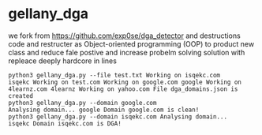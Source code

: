 # gellany_dga

we fork from https://github.com/exp0se/dga_detector and destructions code and restructer as Object-oriented programming (OOP) to product new class and reduce fale postive and increase probelm solving solution with repleace deeply hardcore in lines

<code>python3 gellany_dga.py --file test.txt
Working on isqekc.com
isqekc
Working on test.com
Working on google.com
google
Working on 4learnz.com
4learnz
Working on yahoo.com
File dga_domains.json is created</code><br>
<code>python3 gellany_dga.py --domain google.com
Analysing domain...
google
Domain google.com is clean!</code><br>
<code>python3 gellany_dga.py --domain isqekc.com
Analysing domain...
isqekc
Domain isqekc.com is DGA!
</code><br>


